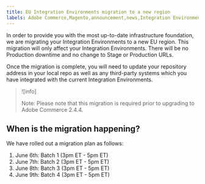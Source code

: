 ```yaml
---
title: EU Integration Environments migration to a new region
labels: Adobe Commerce,Magento,announcement,news,Integration Environments,migration,EU,upgrade,2.4.4
---
```


In order to provide you with the most up-to-date infrastructure foundation, we are migrating your Integration Environments to a new EU region. This migration will only affect your Integration Environments. There will be no Production downtime and no change to Stage or Production URLs.  

Once the migration is complete, you will need to update your repository address in your local repo as well as any third-party systems which you have integrated with the current Integration Environments.

>![info]
>
>Note: Please note that this migration is required prior to upgrading to Adobe Commerce 2.4.4.

## When is the migration happening?

We have rolled out a migration plan as follows:  

1. June 6th: Batch 1 (3pm ET - 5pm ET)
1. June 7th: Batch 2 (3pm ET - 5pm ET)
1. June 8th: Batch 3 (3pm ET - 5pm ET)
1. June 9th: Batch 4 (3pm ET - 5pm ET)
